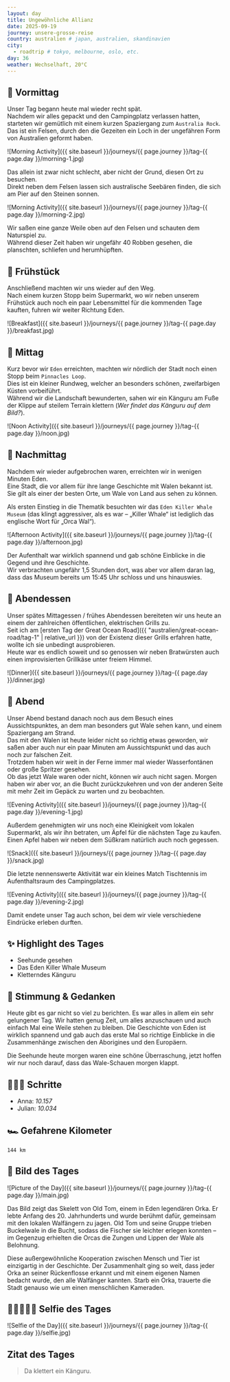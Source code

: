 ```yaml
---
layout: day
title: Ungewöhnliche Allianz
date: 2025-09-19
journey: unsere-grosse-reise
country: australien # japan, australien, skandinavien
city:
  - roadtrip # tokyo, melbourne, oslo, etc.
day: 36
weather: Wechselhaft, 20°C
---
```


## 🌅 Vormittag

Unser Tag begann heute mal wieder recht spät.  
Nachdem wir alles gepackt und den Campingplatz verlassen hatten, starteten wir gemütlich mit einem kurzen Spaziergang zum `Australia Rock`.  
Das ist ein Felsen, durch den die Gezeiten ein Loch in der ungefähren Form von Australien geformt haben.

![Morning Activity]({{ site.baseurl }}/journeys/{{ page.journey }}/tag-{{ page.day }}/morning-1.jpg)

Das allein ist zwar nicht schlecht, aber nicht der Grund, diesen Ort zu besuchen.  
Direkt neben dem Felsen lassen sich australische Seebären finden, die sich am Pier auf den Steinen sonnen.

![Morning Activity]({{ site.baseurl }}/journeys/{{ page.journey }}/tag-{{ page.day }}/morning-2.jpg)

Wir saßen eine ganze Weile oben auf den Felsen und schauten dem Naturspiel zu.  
Während dieser Zeit haben wir ungefähr 40 Robben gesehen, die planschten, schliefen und herumhüpften.

## 🥐 Frühstück

Anschließend machten wir uns wieder auf den Weg.  
Nach einem kurzen Stopp beim Supermarkt, wo wir neben unserem Frühstück auch noch ein paar Lebensmittel für die kommenden Tage kauften, fuhren wir weiter Richtung Eden.

![Breakfast]({{ site.baseurl }}/journeys/{{ page.journey }}/tag-{{ page.day }}/breakfast.jpg)

## 🌇 Mittag

Kurz bevor wir `Eden` erreichten, machten wir nördlich der Stadt noch einen Stopp beim `Pinnacles Loop`.  
Dies ist ein kleiner Rundweg, welcher an besonders schönen, zweifarbigen Küsten vorbeiführt.  
Während wir die Landschaft bewunderten, sahen wir ein Känguru am Fuße der Klippe auf steilem Terrain klettern (_Wer findet das Känguru auf dem Bild?_).

![Noon Activity]({{ site.baseurl }}/journeys/{{ page.journey }}/tag-{{ page.day }}/noon.jpg)

## 🌆 Nachmittag

Nachdem wir wieder aufgebrochen waren, erreichten wir in wenigen Minuten Eden.  
Eine Stadt, die vor allem für ihre lange Geschichte mit Walen bekannt ist.  
Sie gilt als einer der besten Orte, um Wale von Land aus sehen zu können.

Als ersten Einstieg in die Thematik besuchten wir das `Eden Killer Whale Museum` (das klingt aggressiver, als es war – „Killer Whale“ ist lediglich das englische Wort für „Orca Wal“).

![Afternoon Activity]({{ site.baseurl }}/journeys/{{ page.journey }}/tag-{{ page.day }}/afternoon.jpg)

Der Aufenthalt war wirklich spannend und gab schöne Einblicke in die Gegend und ihre Geschichte.  
Wir verbrachten ungefähr 1,5 Stunden dort, was aber vor allem daran lag, dass das Museum bereits um 15:45 Uhr schloss und uns hinauswies.

## 🍜 Abendessen

Unser spätes Mittagessen / frühes Abendessen bereiteten wir uns heute an einem der zahlreichen öffentlichen, elektrischen Grills zu.  
Seit ich am [ersten Tag der Great Ocean Road]({{ "australien/great-ocean-road/tag-1" | relative_url }}) von der Existenz dieser Grills erfahren hatte, wollte ich sie unbedingt ausprobieren.  
Heute war es endlich soweit und so genossen wir neben Bratwürsten auch einen improvisierten Grillkäse unter freiem Himmel.

![Dinner]({{ site.baseurl }}/journeys/{{ page.journey }}/tag-{{ page.day }}/dinner.jpg)

## 🌙 Abend

Unser Abend bestand danach noch aus dem Besuch eines Aussichtspunktes, an dem man besonders gut Wale sehen kann, und einem Spaziergang am Strand.  
Das mit den Walen ist heute leider nicht so richtig etwas geworden, wir saßen aber auch nur ein paar Minuten am Aussichtspunkt und das auch noch zur falschen Zeit.  
Trotzdem haben wir weit in der Ferne immer mal wieder Wasserfontänen oder große Spritzer gesehen.  
Ob das jetzt Wale waren oder nicht, können wir auch nicht sagen. Morgen haben wir aber vor, an die Bucht zurückzukehren und von der anderen Seite mit mehr Zeit im Gepäck zu warten und zu beobachten.

![Evening Activity]({{ site.baseurl }}/journeys/{{ page.journey }}/tag-{{ page.day }}/evening-1.jpg)

Außerdem genehmigten wir uns noch eine Kleinigkeit vom lokalen Supermarkt, als wir ihn betraten, um Äpfel für die nächsten Tage zu kaufen.  
Einen Apfel haben wir neben dem Süßkram natürlich auch noch gegessen.

![Snack]({{ site.baseurl }}/journeys/{{ page.journey }}/tag-{{ page.day }}/snack.jpg)

Die letzte nennenswerte Aktivität war ein kleines Match Tischtennis im Aufenthaltsraum des Campingplatzes.

![Evening Activity]({{ site.baseurl }}/journeys/{{ page.journey }}/tag-{{ page.day }}/evening-2.jpg)

Damit endete unser Tag auch schon, bei dem wir viele verschiedene Eindrücke erleben durften.

## ✨ Highlight des Tages

- Seehunde gesehen  
- Das Eden Killer Whale Museum  
- Kletterndes Känguru  

## 💭 Stimmung & Gedanken

Heute gibt es gar nicht so viel zu berichten.
Es war alles in allem ein sehr gelungener Tag.
Wir hatten genug Zeit, um alles anzuschauen und auch einfach Mal eine Weile stehen zu bleiben.
Die Geschichte von Eden ist wirklich spannend und gab auch das erste Mal so richtige Einblicke in die Zusammenhänge zwischen den Aborigines und den Europäern.

Die Seehunde heute morgen waren eine schöne Überraschung, jetzt hoffen wir nur noch darauf, dass das Wale-Schauen morgen klappt.

## 🏃🏽‍♀️ Schritte

- Anna: _10.157_  
- Julian: _10.034_  

## 🏎️ Gefahrene Kilometer

`144 km`

## 📸 Bild des Tages

![Picture of the Day]({{ site.baseurl }}/journeys/{{ page.journey }}/tag-{{ page.day }}/main.jpg)

Das Bild zeigt das Skelett von Old Tom, einem in Eden legendären Orka.
Er lebte Anfang des 20. Jahrhunderts und wurde berühmt dafür, gemeinsam mit den lokalen Walfängern zu jagen.
Old Tom und seine Gruppe trieben Buckelwale in die Bucht, sodass die Fischer sie leichter erlegen konnten – im Gegenzug erhielten die Orcas die Zungen und Lippen der Wale als Belohnung.

Diese außergewöhnliche Kooperation zwischen Mensch und Tier ist einzigartig in der Geschichte.
Der Zusammenhalt ging so weit, dass jeder Orka an seiner Rückenflosse erkannt und mit einem eigenen Namen bedacht wurde, den alle Walfänger kannten.
Starb ein Orka, trauerte die Stadt genauso wie um einen menschlichen Kameraden.

## 👩🏻‍🤝‍👨🏽 Selfie des Tages

![Selfie of the Day]({{ site.baseurl }}/journeys/{{ page.journey }}/tag-{{ page.day }}/selfie.jpg)

## Zitat des Tages

> Da klettert ein Känguru.
